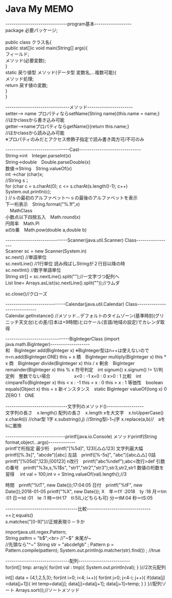 # Java My MEMO

------------------------------program基本------------------<br>
package 必要パッケージ;<br>
<br>
public class クラス名{<br>
    public stat[]ic void main(String[] args){<br>
        フィールド;<br>
        メソッド(必要変数);<br>
    }<br>
    static 戻り値型 メソッド(データ型 変数名,...複数可能){<br>
        メソッド処理;<br>
        return 戻す値の変数;<br>
    }<br>
}<br>

-------------------------------メソッド----------------------<br>
setter--> name プロパティならsetName(String name){this.name = name;}<br>
//ほかclassから書き込み可能<br>
getter-->nameプロパティならgetName(){return this.name;}<br>
//ほかclassから読み込み可能<br>
※プロパティのみだとアクセス修飾子指定で読み書き両方可/不可のみ<br>

-------------------------------Cast------------------------------<br>
String→int　Integer.parseInt(x)<br>
String→double　Double.parseDouble(x)<br>
数値→String　String.valueOf(x)<br>
int →char (char)x;<br>
//String s；<br>
for (char c = s.charAt(0); c <= s.charAt(s.length()-1); c++)<br>
          System.out.println(c);<br>
    } //ｓの最初のアルファベット～ｓの最後のアルファベットを表示<br>
下一桁表示　String.format("%.1f",x)　<br>
　MathClass<br>
小数点以下四捨五入　Math.round(x)<br>
円周率　Math.PI<br>
aのb乗　Math.pow(double a,double b)<br>

------------------------------Scanner(java.util.Scanner) Class-----------------<br>
Scanner sc = new Scanner(System.in)<br>
sc.next() //単語単位<br>
sc.nextLine() //1行単位 読み飛ばしStringが２行目以降の時<br>
sc.nextInt() //数字単語単位<br>
String str[] = sc.nextLine().split("");//一文字づつ配列へ<br>
List<String> line= Arrays.asList(sc.nextLine().split(""));//ラムダ<br>

sc.close()//クローズ

-----------------------------Calendar(java.util.Calendar) Class-----------------------------<br>
Calendar.getInstance() //メソッド...デフォルトのタイムゾーン(基準時刻(グリニッチ天文台)との差/日本は+9時間)とロケール(言語/地域の設定)でカレンダ取得

-------------------------------BigIntegerClass (import java.math.BigInteger)-------------------<br>
和　BigInteger add(BigInteger x)
※BigInteger型はn++は使えないのでn=n.add(BigInteger.ONE) 
        this + x
積　BigInteger multiply(BigInteger x)
        this * x
商　BigInteger divide(BigInteger x)
        this / x
剰余　BigInteger remainder(BIgInteger x)
            this % x
符号判定　int signum()     x.signum() != 1//判定例　整数でない場合
　　　　　x<0 : -1
                    x=0 : 0
                    x>0 : 1
比較　int cimpareTo(BigInteger x)
            this < x : -1
            this = x : 0
            this > x : 1
等価性　boolean equals(Object x)
                this = x
新インスタンス　static BigInteger valueOf(long x)
0　ZERO
1　ONE

------------------------------文字列のメソッド()------------------<br>
文字列の長さ　x.length()
配列の長さ　x.length
xを大文字　x.toUpperCase()
x.charAt(i) //char型 1字
x.substring(i,j) //String型i-1~j字
x.replace(a,b)//　aをbに置換

-----------------------------printf(java.io.Console) メソッドprintf(String format,object...args)-------------<br>
printfで桁指定
最少桁　printf("[%5d]", 123)[△△123]
文字列最大幅　printf([%.3s]", "abcde")[abc]
左詰　printf([%-5s]", "abc")[abc△△]
0詰　printf("[%05d]",123);[00123]
n改行　printf("abc%ndef");abc<改行>def
引数の番号　printf("%3$s,%2$s,%1$s",
"str1","str2","str3");str3,str2,str1
数値の桁数を習得　
int val = 100;int v = String.valueOf(val).length();//3

時間　printf("%tT", new Date());17:04:05
日付　printf("%tF", new Date());2018-01-05
printf("%X", new Date());
X　年＝tY :2018　ty :18
       月＝tm :01
       日＝td :01　te :1
       時＝tH:17　tI:5(L,iどちらも可)
       分＝tM:04
       秒＝tS:05

-----------------------------------比較-------------------------------<br>
==とequals()<br>
s.matches("[0-9]")//正規表現０－９か<br>

importjava.util.regex.Pattern;<br>
String pattrn = "b$";<br>
//"~$" 末尾が~<br>
//先頭なら"^~"
String str = "abcdefgb" ;
Pattern p = Pattern.compile(pattern);
System.out.println(p.matcher(str).find()) ;       //true

-------------------------------配列-------------------------<br>
for(int[] tmp: array){ 
  for(int val : tmp){ 
  System.out.println(val); } }//2次元配列

int[] data = {4,1,2,5,3}; for(int i=0; i<4; i++){ for(int j=0; j<4-i; j++){ if(data[j]<data[j+1]){ int temp=data[j]; data[j]=data[j+1]; data[j+1]=temp; } } }//配列ソート
  Arrays.sort(i);//ソートメソッド

